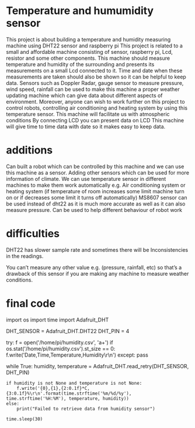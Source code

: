 # Temperature and humumidity sensor
This project is about building a temperature and humidity measuring machine using DHT22 sensor and raspberry pi
This project is related to a small and affordable machine consisting of sensor, raspberry pi, Lcd, resistor and some other components. This machine should measure temperature and humidity of the surrounding and presents its measurements on a small Lcd connected to it. Time and date when these measurements are taken should also be shown so it can be helpful to keep data. Sensors such as Doppler Radar, gauge sensor to measure pressure, wind speed, rainfall can be used to make this machine a proper weather updating machine which can give data about different aspects of environment. Moreover, anyone can wish to work further on this project to control robots, controlling air conditioning and heating system by using this temperature sensor.
This machine will facilitate us with atmospheric conditions 
By connecting LCD you can present data on LCD
This machine will give time to time data with date so it makes easy to keep data.
# additions
Can built a robot which can be controlled by this machine and we can use this machine as a sensor.
Adding other sensors which can be used for more information of climate.
We can use temperature sensor in different machines to make them work automatically e.g. Air conditioning system or heating system (if temperature of room increases some
limit machine turn on or if decreases some limit it turns off automatically)
MS8607 sensor can be used instead of dht22 as it is much more accurate as well as it can also measure pressure.
Can be used to help different behaviour of robot work
# difficulties
DHT22 has slower sample rate and sometimes there will be Inconsistencies in the readings.

You can’t measure any other value e.g. (pressure, rainfall, etc) so that’s a drawback of this sensor if you are making any machine to measure weather conditions.
  

# final code
import os
import time
import Adafruit_DHT

DHT_SENSOR = Adafruit_DHT.DHT22
DHT_PIN = 4

try:
    f = open('/home/pi/humidity.csv', 'a+')
    if os.stat('/home/pi/humidity.csv').st_size == 0:
            f.write('Date,Time,Temperature,Humidity\r\n')
except:
    pass

while True:
    humidity, temperature = Adafruit_DHT.read_retry(DHT_SENSOR, DHT_PIN)

    if humidity is not None and temperature is not None:
        f.write('{0},{1},{2:0.1f}*C,{3:0.1f}%\r\n'.format(time.strftime('%m/%d/%y'), time.strftime('%H:%M'), temperature, humidity))
    else:
        print("Failed to retrieve data from humidity sensor")

    time.sleep(30)
